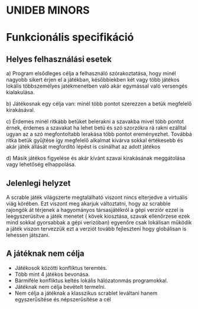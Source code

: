 # UNIDEB MINORS
# Funkcionális specifikáció

## Helyes felhasználási esetek

a) Program elsődleges célja a felhasználó szórakoztatása, hogy
minél nagyobb sikert érjen el a játékban, későbbiekben két
vagy több játékos lokális többszemélyes jatékmenetben való
akár egymással való versengés kialakulása.

b) Játékosnak egy célja van: minél több pontot szerezzen a betük
megfelelő kirakásával.

c) Érdemes minél ritkább betüket belerakni a szavakba mivel több pontot
érnek, érdemes a szavakat ha lehet betü és szó szorzókra rá rakni ezálltal
ugyan az a szó megfontoltabb lerakása több pontot ereményezhet.
Továbbá ritka betük gyűjtése így megfelelő alkalmat kivárva sokkal értékesebb és akár játék állását megfordító lépést is 
csinálhat az adott játékos

d) Másik játékos figyelése és akár kívánt szavai kirakásának meggátolása
vagy lehetőség elhappolása.

## Jelenlegi helyzet

A scrable játék világszerte megtalálható viszont nincs elterjedve
a virtuális viág körében. Ezt viszont meg akarjuk változtatni, hogy 
az scrabble rajongók át térjenek a hagyományos társasjátékról a 
gépi verziór ezzel is leegyszerüsítve a játék menetet ( kövek kiosztása,
szavak ellenőrzese ezek mind sokkal gyorsabbak a gépi verizóban)
egyenőre csak lokálisan működik a játék viszon tervezzük ezt a verziót 
tovább fejleszteni hogy globálisan is lehessen játszani.



## A játéknak nem célja

- Játékosok közötti konfliktus teremtés.
- Több mint 4 játékos bevonása.
- Bármiféle konfliktus keltés lokális hálózatonmás programokkal.
- Játéknak nem célja bevételt termelni.
- Nem célja a játéknak a klasszikus scrablet leváltani hanem egyszerűsítése és népszerűsítése a cél